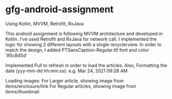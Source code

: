 # gfg-android-assignment
Using Kotlin, MVVM, Retrofit, RxJava


This android assignment is following MVVM architecture and developed in Kotlin. I've used Retrofit and RxJava for network call. I implemented the logic for showing 2 different layouts with a single recyclerview. 
In order to match the design, I added PTSansCaption-Regular.ttf font and color '#5c845d'

Implemented Pull to refresh in order to load the articles.
Also, Formatting the date (yyy-mm-dd hh:mm:ss): e.g. Mar 24, 2021 09:28 AM

Loading images:
  For Larger article, showing image from items/enclosure/link
  For Regular articles, showing image from items/thumbnail




